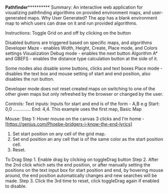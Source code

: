 ********************************************************Pathfinder******************************************************************
Summary:
An interactive web application for visualizing pathfinding algorithms on provided environment maps,
and user-generated maps. Why User Generated? The app has a blank environment map to which users can draw on it and
run provided algorithms.

Instructions:
Toggle Grid on and off by clicking on the button

Disabled buttons are triggered based on specific maps, and algorithms
Developer Maze - enables Width, Height, Create, Place mode, and Colors settings
Visualization Debug mode - enables the next button
Algorithm A* and GBEFS - enables the distance type calculation button at the side of it.

Some modes also disable some buttons, clicks and text boxes
Place mode - disables the text box and mouse setting of start and end position, also disables the run button.

Developer mode does not reset created maps on switching to one of the other given maps but only refreshed by the browser
or changed by the user.


Controls:
Text inputs:
Inputs for start and end is of the form -    A,B
e.g Start: 0,0 .............. End: 4,4. This example uses the first map, Basic Map

Mouse:
Step 1:
Hover mouse on the canvas
3 clicks and I'm home - [https://genius.com/Phoebe-bridgers-i-know-the-end-lyrics]
1. Set start position on any cell of the grid map.
2. Set end position an any cell that is of the same color as the start position cell.
3. Reset.

To Drag
Step 1. Enable drag by clicking on toggleDrag button
Step 2. After the 2nd click which sets the end position, or after manually setting the positions on the text input box for
start position and end, by hovering mouse around, the end position automatically changes and new searches will be made.
Step 3. Click the 3rd time to reset, click toggleDrag again if enabled to disable.

 
